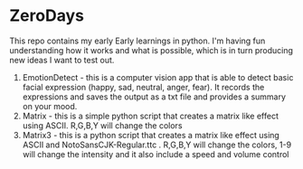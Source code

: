 # ZeroDays

This repo contains my early Early learnings in python. I'm having fun understanding how it works and what is possible, which is in turn producing new ideas I want to test out. 

1. EmotionDetect - this is a computer vision app that is able to detect basic facial expression (happy, sad, neutral, anger, fear). It records the expressions and saves the output as a txt file and provides a summary on your mood. 
2. Matrix - this is a simple python script that creates a matrix like effect using ASCII. R,G,B,Y will change the colors
3. Matrix3 - this is a python script that creates a matrix like effect using ASCII and NotoSansCJK-Regular.ttc . R,G,B,Y will change the colors, 1-9 will change the intensity and it also include a speed and volume control
